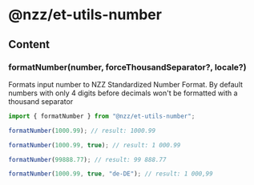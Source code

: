 # @nzz/et-utils-number

## Content

### formatNumber(number, forceThousandSeparator?, locale?)

Formats input number to NZZ Standardized Number Format.
By default numbers with only 4 digits before decimals won't be formatted with a thousand separator

```js
import { formatNumber } from "@nzz/et-utils-number";

formatNumber(1000.99); // result: 1000.99

formatNumber(1000.99, true); // result: 1 000.99

formatNumber(99888.77); // result: 99 888.77

formatNumber(1000.99, true, "de-DE"); // result: 1 000,99
```
